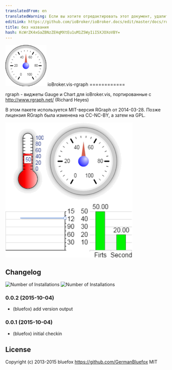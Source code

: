 ```yaml
---
translatedFrom: en
translatedWarning: Если вы хотите отредактировать этот документ, удалите поле «translatedFrom», в противном случае этот документ будет снова автоматически переведен
editLink: https://github.com/ioBroker/ioBroker.docs/edit/master/docs/ru/adapterref/iobroker.vis-rgraph/README.md
title: без названия
hash: KcWrZK4xGaZBNzZEHqMXtEu1uM1Z5WyIiI5XJOXoVBY=
---
```

![логотип](../../../en/adapterref/iobroker.vis-rgraph/admin/rgraph.png) ioBroker.vis-rgraph ============

rgraph - виджеты Gauge и Chart для ioBroker.vis, портированные с http://www.rgraph.net/ (Richard Heyes)

В этом пакете используется MIT-версия RGraph от 2014-03-28.
Позже лицензия RGraph была изменена на CC-NC-BY, а затем на GPL.

![пример](../../../en/adapterref/iobroker.vis-rgraph/img/widgets.png)

## Changelog
![Number of Installations](http://iobroker.live/badges/vis-rgraph-installed.svg) ![Number of Installations](http://iobroker.live/badges/vis-rgraph-stable.svg) 
### 0.0.2 (2015-10-04)
- (bluefox) add version output

### 0.0.1 (2015-10-04)
- (bluefox) initial checkin

## License
 Copyright (c) 2013-2015 bluefox https://github.com/GermanBluefox
 MIT
